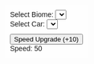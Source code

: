 <!DOCTYPE html>
<html lang="en">
<head>
  <meta charset="UTF-8" />
  <title>3D Racing Game Prototype</title>
  <style>
    body { margin: 0; overflow: hidden; }
    #info {
      position: absolute; top: 10px; left: 10px;
      background: rgba(255,255,255,0.8);
      padding: 10px; font-family: Arial;
      max-width: 300px;
    }
    #upgrades {
      margin-top: 10px;
    }
  </style>
</head>
<body>
  <div id="info">
    <div>
      Select Biome:
      <select id="biomeSelect"></select>
    </div>
    <div>
      Select Car:
      <select id="carSelect"></select>
    </div>
    <div id="upgrades">
      <button id="speedUpgrade">Speed Upgrade (+10)</button>
    </div>
    <div>
      Speed: <span id="speedDisplay">50</span>
    </div>
  </div>
  <script src="https://cdn.jsdelivr.net/npm/three@0.150.1/build/three.min.js"></script>
  <script>
    // Basic Three.js setup
    let scene, camera, renderer;
    let car;
    let speed = 50; // Base speed
    const maxSpeed = 150;
    let biomeIndex = 0;
    let carIndex = 0;

    // Biomes (simplified with different ground colors)
    const biomes = [
      { name: "Desert", color: 0xdeb887 },
      { name: "Forest", color: 0x228B22 },
      { name: "Snow", color: 0xffffff },
      { name: "Volcano", color: 0x8b0000 },
      { name: "Beach", color: 0xf4a460 },
      { name: "City", color: 0x808080 },
      { name: "Swamp", color: 0x556b2f },
      { name: "Mountain", color: 0xa9a9a9 },
      { name: "Jungle", color: 0x006400 },
      { name: "Tundra", color: 0xdcdcdc }
    ];

    // Cars (simplified as colored boxes)
    const cars = [];
    for(let i=0; i<100; i++) {
      cars.push({
        name: `Car ${i+1}`,
        color: new THREE.Color(Math.random(), Math.random(), Math.random())
      });
    }

    function init() {
      scene = new THREE.Scene();
      camera = new THREE.PerspectiveCamera(75, window.innerWidth/window.innerHeight, 0.1, 1000);
      renderer = new THREE.WebGLRenderer({antialias:true});
      renderer.setSize(window.innerWidth, window.innerHeight);
      document.body.appendChild(renderer.domElement);

      // Ground plane
      const groundGeometry = new THREE.PlaneGeometry(200, 200);
      const groundMaterial = new THREE.MeshPhongMaterial({color: biomes[biomeIndex].color});
      const ground = new THREE.Mesh(groundGeometry, groundMaterial);
      ground.rotation.x = -Math.PI/2;
      ground.receiveShadow = true;
      ground.name = "ground";
      scene.add(ground);

      // Car (box)
      const carGeometry = new THREE.BoxGeometry(4, 2, 8);
      const carMaterial = new THREE.MeshPhongMaterial({color: cars[carIndex].color});
      car = new THREE.Mesh(carGeometry, carMaterial);
      car.position.y = 1;
      scene.add(car);

      // Lighting
      const ambientLight = new THREE.AmbientLight(0xffffff, 0.6);
      scene.add(ambientLight);
      const directionalLight = new THREE.DirectionalLight(0xffffff, 0.8);
      directionalLight.position.set(10, 20, 10);
      scene.add(directionalLight);

      camera.position.set(0, 10, 20);
      camera.lookAt(car.position);

      setupUI();
      animate();
    }

    function setupUI() {
      const biomeSelect = document.getElementById('biomeSelect');
      biomes.forEach((b, i) => {
        let option = document.createElement('option');
        option.value = i;
        option.textContent = b.name;
        biomeSelect.appendChild(option);
      });
      biomeSelect.value = biomeIndex;
      biomeSelect.addEventListener('change', e => {
        biomeIndex = parseInt(e.target.value);
        updateBiome();
      });

      const carSelect = document.getElementById('carSelect');
      cars.forEach((c, i) => {
        let option = document.createElement('option');
        option.value = i;
        option.textContent = c.name;
        carSelect.appendChild(option);
      });
      carSelect.value = carIndex;
      carSelect.addEventListener('change', e => {
        carIndex = parseInt(e.target.value);
        updateCar();
      });

      const speedUpgradeBtn = document.getElementById('speedUpgrade');
      speedUpgradeBtn.addEventListener('click', () => {
        if(speed < maxSpeed){
          speed += 10;
          document.getElementById('speedDisplay').textContent = speed;
        }
      });

      document.getElementById('speedDisplay').textContent = speed;
    }

    function updateBiome() {
      const ground = scene.getObjectByName("ground");
      ground.material.color.set(biomes[biomeIndex].color);
    }

    function updateCar() {
      car.material.color.set(cars[carIndex].color);
    }

    function animate() {
      requestAnimationFrame(animate);

      // Simple forward car movement based on speed
      car.position.z -= speed * 0.01;

      // Follow car with camera
      camera.position.z = car.position.z + 20;
      camera.position.x = car.position.x;
      camera.lookAt(car.position);

      renderer.render(scene, camera);
    }

    window.addEventListener('resize', () => {
      camera.aspect = window.innerWidth/window.innerHeight;
      camera.updateProjectionMatrix();
      renderer.setSize(window.innerWidth, window.innerHeight);
    });

    init();
  </script>
</body>
</html>
